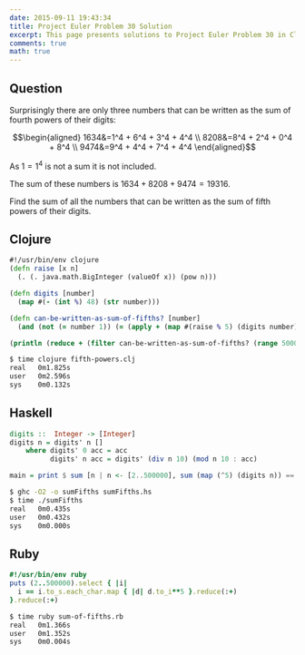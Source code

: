 ```yaml
---
date: 2015-09-11 19:43:34
title: Project Euler Problem 30 Solution
excerpt: This page presents solutions to Project Euler Problem 30 in Clojure, Haskell and Ruby.
comments: true
math: true
---
```



## Question

Surprisingly there are only three numbers that can be 
written as the sum of fourth powers of their digits:

$$\begin{aligned}
1634&=1^4 + 6^4 + 3^4 + 4^4 \\
8208&=8^4 + 2^4 + 0^4 + 8^4 \\
9474&=9^4 + 4^4 + 7^4 + 4^4
\end{aligned}$$

As $1=1^4$ is not a sum it is not included.

The sum of these numbers is $1634+8208+9474=19316$.

Find the sum of all the numbers that can be written as 
the sum of fifth powers of their digits.






## Clojure

```clojure
#!/usr/bin/env clojure
(defn raise [x n]
  (. (. java.math.BigInteger (valueOf x)) (pow n)))

(defn digits [number]
  (map #(- (int %) 48) (str number))) 

(defn can-be-written-as-sum-of-fifths? [number]
  (and (not (= number 1)) (= (apply + (map #(raise % 5) (digits number))) number)))

(println (reduce + (filter can-be-written-as-sum-of-fifths? (range 500000))))
```


```bash
$ time clojure fifth-powers.clj
real   0m1.825s
user   0m2.596s
sys    0m0.132s
```



## Haskell

```haskell
digits ::  Integer -> [Integer]
digits n = digits' n []
    where digits' 0 acc = acc
          digits' n acc = digits' (div n 10) (mod n 10 : acc)

main = print $ sum [n | n <- [2..500000], sum (map (^5) (digits n)) == n]
```


```bash
$ ghc -O2 -o sumFifths sumFifths.hs
$ time ./sumFifths
real   0m0.435s
user   0m0.432s
sys    0m0.000s
```



## Ruby

```ruby
#!/usr/bin/env ruby
puts (2..500000).select { |i|
  i == i.to_s.each_char.map { |d| d.to_i**5 }.reduce(:+)
}.reduce(:+)
```


```bash
$ time ruby sum-of-fifths.rb
real   0m1.366s
user   0m1.352s
sys    0m0.004s
```


